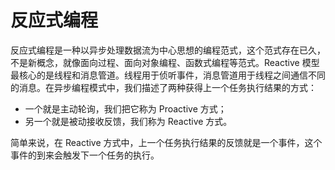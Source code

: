 # 反应式编程

反应式编程是一种以异步处理数据流为中心思想的编程范式，这个范式存在已久，不是新概念，就像面向过程、面向对象编程、函数式编程等范式。Reactive 模型最核心的是线程和消息管道。线程用于侦听事件，消息管道用于线程之间通信不同的消息。在异步编程模式中，我们描述了两种获得上一个任务执行结果的方式：

- 一个就是主动轮询，我们把它称为 Proactive 方式；
- 另一个就是被动接收反馈，我们称为 Reactive 方式。

简单来说，在 Reactive 方式中，上一个任务执行结果的反馈就是一个事件，这个事件的到来会触发下一个任务的执行。
